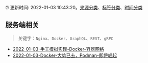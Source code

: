 :alarm_clock: 更新时间: 2022-01-03 10:43:20。[来源分类](../README.md)、[标签分类](../TAGS.md)、[时间分类](../TIMELINE.md)

## 服务端相关


> 关键字：`Nginx`、`Docker`、`GraphQL`、`REST`、`gRPC`



- [2022-01-03-手工模拟实现-Docker-容器网络](https://toutiao.io/k/2th2vk6) 
- [2022-01-03-Docker-大势已去，Podman-即将崛起](https://toutiao.io/k/d7fj4j4) 